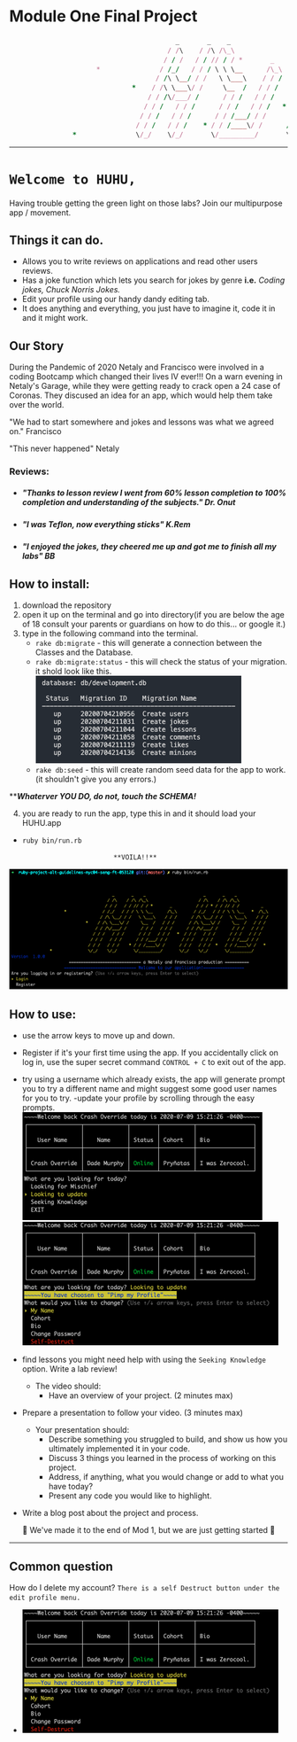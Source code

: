 Module One Final Project
========================
```ruby
                                          _       _    _                        _       _    _               
                                        / /\    / /\ /\_\                     / /\    / /\ /\_\             
                                       / / /   / / // / / *       _          / / / * / / // / /         _   
                      *               / /_/   / / / \ \ \__      /\_\       / /_/   / / / \ \ \__   *  /\_\ 
                                     / /\ \__/ / /   \ \___\    / / /      / /\ \__/ / /   \ \___\    / / / 
                               *    / /\ \___\/ /     \__  /   / / /      / /\ \___\/ /     \__  /   / / /  
                                   / / /\/___/ /      / / /   / / /      / / /\/___/ /      / / /   / / /   
                                  / / /   / / /      / / /   / / /   *  / / /   / / /      / / /   / / /    
                                 / / /   / / /      / / /___/ / /      / / /   / / /      / / /___/ / /     
                                / / /   / / /    * / / /____\/ /      / / /   / / /  *   / / /____\/ /   *                              
                *               \/_/    \/_/       \/_________/       \/_/    \/_/       \/_________/        
```


---

# `Welcome to HUHU, `
Having trouble getting the green light on those labs?
Join our multipurpose app / movement.
  ## Things it can do.
  - Allows you to write reviews on applications and read other users reviews.
  - Has a joke function which lets you search for jokes by genre **i.e.** _Coding jokes, Chuck Norris Jokes._
  - Edit your profile using our handy dandy editing tab.
  - It does anything and everything, you just have to imagine it, code it in and it might work. 

## Our Story
During the Pandemic of 2020 Netaly and Francisco were involved in a coding Bootcamp which changed their lives IV ever!!!  On a warn evening in Netaly's Garage, while they were getting ready to crack open a 24 case of Coronas.  They discused an idea for an app, which would help them take over the world.

"We had to start somewhere and jokes and lessons was what we agreed on." Francisco

"This never happened" Netaly





### Reviews:

  - ##### "Thanks to lesson review I went from 60% lesson completion to 100% completion and understanding of the subjects." Dr. Onut

  - ##### "I was Teflon, now everything sticks" K.Rem

  - ##### "I enjoyed the jokes, they cheered me up and got me to finish all my labs" BB


## How to install:
1. download the repository
2. open it up on the terminal and go into directory(if you are below the age of 18 consult your parents or guardians on how to do this...  or google it.)
3. type in the following command into the terminal.
    - `rake db:migrate`  -  this will generate a connection between the Classes and the Database.
    - `rake db:migrate:status`  -  this will check the status of your migration.  it shold look like this.
    ![success](/Photos/migration_success.png)
    - `rake db:seed`  - this will create random seed data for the app to work.(it shouldn't give you any errors.)

****_Whaterver YOU DO, do not, touch the SCHEMA!_**

4. you are ready to run the app, type this in and it should load your HUHU.app
  -  `ruby bin/run.rb`

                                **VOILA!!**
![youdidit](/Photos/Welcome.png)


## How to use:
- use the arrow keys to move up and down.
- Register if it's your first time using the app. If you accidentally click on log in, use the super secret command `CONTROL + C`  to exit out of the app.
- try using a username which already exists, the app will generate prompt you to try a different name and might suggest some good user names for you to try.
-update your profile by scrolling through the easy prompts.
    ![update](/Photos/I_was_zerocool.png)
    ![youdidit](/Photos/pimpmyprofile.png)
- find lessons you might need help with using the `Seeking Knowledge` option.  Write a lab review! 

    * The video should:
      * Have an overview of your project. (2 minutes max)
* Prepare a presentation to follow your video. (3 minutes max)
    * Your presentation should:
      * Describe something you struggled to build, and show us how you ultimately implemented it in your code.
      * Discuss 3 things you learned in the process of working on this project.
      * Address, if anything, what you would change or add to what you have today?
      * Present any code you would like to highlight.
* Write a blog post about the project and process.

  🎊 We've made it to the end of Mod 1, but we are just getting started  🎊

---

## Common question
How do I delete my account? `There is a self Destruct button under the edit profile menu.`
  *   ![youdidit](/Photos/pimpmyprofile.png)


